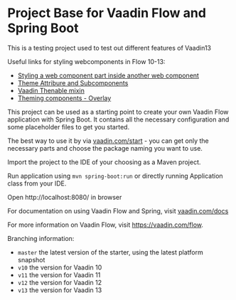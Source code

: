 # Project Base for Vaadin Flow and Spring Boot

This is a testing project used to test out different features of Vaadin13

Useful links for styling webcomponents in Flow 10-13:
 * [Styling a web component part inside another web component](https://vaadin.com/forum/thread/17596415/styling-a-web-component-part-inside-another-web-component)
 * [Theme Attribure and Subcomponents](https://github.com/vaadin/vaadin-themable-mixin/wiki/5.-Theme-Attribute-and-Subcomponents)
 * [Vaadin Thenable mixin](https://github.com/vaadin/vaadin-themable-mixin/wiki)
 * [Theming components - Overlay](https://vaadin.com/docs/v13/flow/theme/tutorial-theming-overlay.html)


This project can be used as a starting point to create your own Vaadin Flow application with Spring Boot.
It contains all the necessary configuration and some placeholder files to get you started.

The best way to use it by via [vaadin.com/start](https://vaadin.com/start) - you can get only the necessary parts and choose the package naming you want to use.

Import the project to the IDE of your choosing as a Maven project. 

Run application using `mvn spring-boot:run` or directly running Application class from your IDE.

Open http://localhost:8080/ in browser


For documentation on using Vaadin Flow and Spring, visit [vaadin.com/docs](https://vaadin.com/docs/v10/flow/spring/tutorial-spring-basic.html)

For more information on Vaadin Flow, visit https://vaadin.com/flow.

Branching information:
* `master` the latest version of the starter, using the latest platform snapshot
* `v10` the version for Vaadin 10
* `v11` the version for Vaadin 11
* `v12` the version for Vaadin 12
* `v13` the version for Vaadin 13
